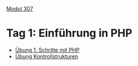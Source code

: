  [Modul 307](/ilv.307)
 
# Tag 1: Einführung in PHP

- [Übung 1. Schritte mit PHP](/ilv.307/01-modul-307/01-erste-schritte-uebung)
- [Übung Kontrollstrukturen](/ilv.307/01-modul-307/02-uebung-kontrollstrukturen)
<!--stackedit_data:
eyJoaXN0b3J5IjpbLTE4NTY0MDgyMDddfQ==
-->